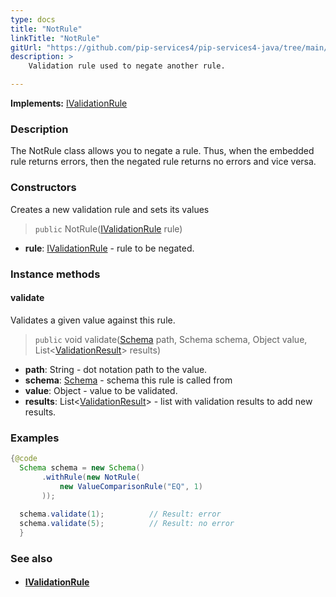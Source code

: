 ```yaml
---
type: docs
title: "NotRule"
linkTitle: "NotRule"
gitUrl: "https://github.com/pip-services4/pip-services4-java/tree/main/pip-services4-data-java"
description: >
    Validation rule used to negate another rule.

---
```


**Implements:** [IValidationRule](../ivalidation_rule)

### Description

The NotRule class allows you to negate a rule. Thus, when the embedded rule returns errors, then the negated rule returns no errors and vice versa.

### Constructors
Creates a new validation rule and sets its values

> `public` NotRule([IValidationRule](../ivalidation_rule) rule)

- **rule**: [IValidationRule](../ivalidation_rule) - rule to be negated.


### Instance methods

#### validate
Validates a given value against this rule.

> `public` void validate([Schema](../schema) path, Schema schema, Object value, List<[ValidationResult](../validation_result)> results)

- **path**: String - dot notation path to the value.
- **schema**: [Schema](../schema) - schema this rule is called from
- **value**: Object - value to be validated.
- **results**: List<[ValidationResult](../validation_result)> - list with validation results to add new results.


### Examples
```java
{@code
  Schema schema = new Schema()
       .withRule(new NotRule(
           new ValueComparisonRule("EQ", 1)
       ));
 
  schema.validate(1);          // Result: error
  schema.validate(5);          // Result: no error
  }

```

### See also
- #### [IValidationRule](../ivalidation_rule)
